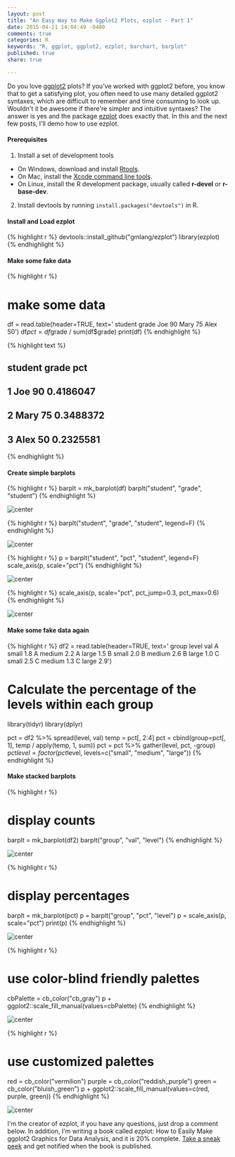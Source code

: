 ```yaml
---
layout: post
title: "An Easy Way to Make Ggplot2 Plots, ezplot - Part 1"
date: 2015-04-21 14:04:49 -0400
comments: true
categories: R
keywords: "R, ggplot, ggplot2, ezplot, barchart, barplot"
published: true
share: true

---
```


Do you love [ggplot2](http://ggplot2.org) plots? If you've worked with ggplot2 before, you know that to get a satisfying plot, you often need to use many detailed ggplot2 syntaxes, which are difficult to remember and time consuming to look up. Wouldn't it be awesome if there're simpler and intuitive syntaxes? The answer is yes and the package [ezplot](https://github.com/gmlang/ezplot) does exactly that. In this and the next few posts, I'll demo how to use ezplot.

#### Prerequisites
1. Install a set of development tools
* On Windows, download and install [Rtools](http://cran.r-project.org/bin/windows/Rtools/). 
* On Mac, install the [Xcode command line tools](https://developer.apple.com/downloads). 
* On Linux, install the R development package, usually called **r-devel** or **r-base-dev**.
2. Install devtools by running `install.packages("devtools")` in R.

#### Install and Load ezplot

{% highlight r %}
devtools::install_github("gmlang/ezplot")
library(ezplot)
{% endhighlight %}

#### Make some fake data

{% highlight r %}
# make some data
df = read.table(header=TRUE, text='
student grade
Joe 90
Mary 75
Alex 50')
df$pct = df$grade / sum(df$grade)
print(df)
{% endhighlight %}



{% highlight text %}
##   student grade       pct
## 1     Joe    90 0.4186047
## 2    Mary    75 0.3488372
## 3    Alex    50 0.2325581
{% endhighlight %}

#### Create simple barplots

{% highlight r %}
barplt = mk_barplot(df)
barplt("student", "grade", "student") 
{% endhighlight %}

![center](/../figs/2015-04-21-an-easy-way-to-make-ggplot2-plots-ezplot-part1/unnamed-chunk-3-1.png) 

{% highlight r %}
barplt("student", "grade", "student", legend=F) 
{% endhighlight %}

![center](/../figs/2015-04-21-an-easy-way-to-make-ggplot2-plots-ezplot-part1/unnamed-chunk-3-2.png) 

{% highlight r %}
p = barplt("student", "pct", "student", legend=F) 
scale_axis(p, scale="pct")
{% endhighlight %}

![center](/../figs/2015-04-21-an-easy-way-to-make-ggplot2-plots-ezplot-part1/unnamed-chunk-3-3.png) 

{% highlight r %}
scale_axis(p, scale="pct", pct_jump=0.3, pct_max=0.6)
{% endhighlight %}

![center](/../figs/2015-04-21-an-easy-way-to-make-ggplot2-plots-ezplot-part1/unnamed-chunk-3-4.png) 

#### Make some fake data again

{% highlight r %}
df2 = read.table(header=TRUE, text='
group level val
A      small 1.8
A      medium 2.2
A      large 1.5
B      small 2.0
B      medium 2.6
B      large 1.0
C      small 2.5
C      medium 1.3
C      large 2.9')

# Calculate the percentage of the levels within each group
library(tidyr)
library(dplyr)

pct = df2 %>% spread(level, val)
temp = pct[, 2:4]
pct = cbind(group=pct[, 1], temp / apply(temp, 1, sum))
pct = pct %>% gather(level, pct, -group)
pct$level = factor(pct$level, levels=c("small", "medium", "large"))
{% endhighlight %}

#### Make stacked barplots

{% highlight r %}
# display counts
barplt = mk_barplot(df2)
barplt("group", "val", "level") 
{% endhighlight %}

![center](/../figs/2015-04-21-an-easy-way-to-make-ggplot2-plots-ezplot-part1/unnamed-chunk-5-1.png) 

{% highlight r %}
# display percentages
barplt = mk_barplot(pct)
p = barplt("group", "pct", "level")
p = scale_axis(p, scale="pct")
print(p)
{% endhighlight %}

![center](/../figs/2015-04-21-an-easy-way-to-make-ggplot2-plots-ezplot-part1/unnamed-chunk-5-2.png) 

{% highlight r %}
# use color-blind friendly palettes
cbPalette = cb_color("cb_gray")
p + ggplot2::scale_fill_manual(values=cbPalette)
{% endhighlight %}

![center](/../figs/2015-04-21-an-easy-way-to-make-ggplot2-plots-ezplot-part1/unnamed-chunk-5-3.png) 

{% highlight r %}
# use customized palettes
red = cb_color("vermilion")
purple = cb_color("reddish_purple")
green = cb_color("bluish_green")
p + ggplot2::scale_fill_manual(values=c(red, purple, green))
{% endhighlight %}

![center](/../figs/2015-04-21-an-easy-way-to-make-ggplot2-plots-ezplot-part1/unnamed-chunk-5-4.png) 

I'm the creator of ezplot, if you have any questions, just drop a comment below. In addition, I'm writing a book called ezplot: How to Easily Make ggplot2 Graphics for Data Analysis, and it is 20% complete. [Take a sneak peek](https://leanpub.com/ezplot) and get notified when the book is published.